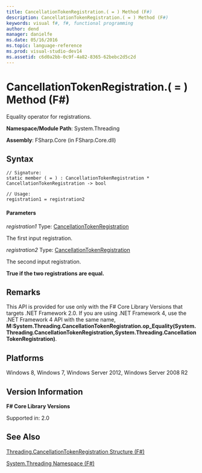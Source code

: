 ```yaml
---
title: CancellationTokenRegistration.( = ) Method (F#)
description: CancellationTokenRegistration.( = ) Method (F#)
keywords: visual f#, f#, functional programming
author: dend
manager: danielfe
ms.date: 05/16/2016
ms.topic: language-reference
ms.prod: visual-studio-dev14
ms.assetid: c6d0a2bb-0c9f-4a82-8365-62bebc2d5c2d 
---
```


# CancellationTokenRegistration.( = ) Method (F#)

Equality operator for registrations.

**Namespace/Module Path**: System.Threading

**Assembly**: FSharp.Core (in FSharp.Core.dll)


## Syntax

```
// Signature:
static member ( = ) : CancellationTokenRegistration * CancellationTokenRegistration -> bool

// Usage:
registration1 = registration2
```

#### Parameters
*registration1*
Type: [CancellationTokenRegistration](http://msdn.microsoft.com/en-us/library/9696e15c-a160-4336-9c5c-6277eaa1e1d1)


The first input registration.


*registration2*
Type: [CancellationTokenRegistration](http://msdn.microsoft.com/en-us/library/9696e15c-a160-4336-9c5c-6277eaa1e1d1)


The second input registration.



**True if the two registrations are equal.**
## Remarks
This API is provided for use only with the F# Core Library Versions that targets .NET Framework 2.0. If you are using .NET Framework 4, use the .NET Framework 4 API with the same name, **M:System.Threading.CancellationTokenRegistration.op_Equality(System.Threading.CancellationTokenRegistration,System.Threading.CancellationTokenRegistration)**.


## Platforms
Windows 8, Windows 7, Windows Server 2012, Windows Server 2008 R2


## Version Information
**F# Core Library Versions**

Supported in: 2.0




## See Also
[Threading.CancellationTokenRegistration Structure &#40;F&#35;&#41;](Threading.CancellationTokenRegistration-Structure-%5BFSharp%5D.md)

[System.Threading Namespace &#40;F&#35;&#41;](System.Threading-Namespace-%5BFSharp%5D.md)

